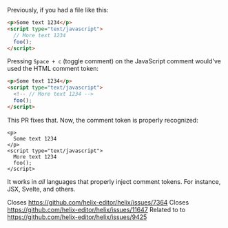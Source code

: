 Previously, if you had a file like this:

```html
<p>Some text 1234</p>
<script type="text/javascript">
  // More text 1234
  foo();
</script>
```

Pressing `Space + c` (toggle comment) on the JavaScript comment would've used the HTML comment token:

```html
<p>Some text 1234</p>
<script type="text/javascript">
  <!-- // More text 1234 -->
  foo();
</script>
```

This PR fixes that. Now, the comment token is properly recognized:

```hmtl
<p>
  Some text 1234
</p>
<script type="text/javascript">
  More text 1234
  foo();
</script>
```

It works in _all_ languages that properly inject comment tokens. For instance, JSX, Svelte, and others.

Closes https://github.com/helix-editor/helix/issues/7364
Closes https://github.com/helix-editor/helix/issues/11647
Related to to https://github.com/helix-editor/helix/issues/9425
